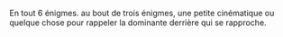 En tout 6 énigmes. au bout de trois énigmes, une petite cinématique ou quelque chose pour rappeler la dominante derrière qui se rapproche.
